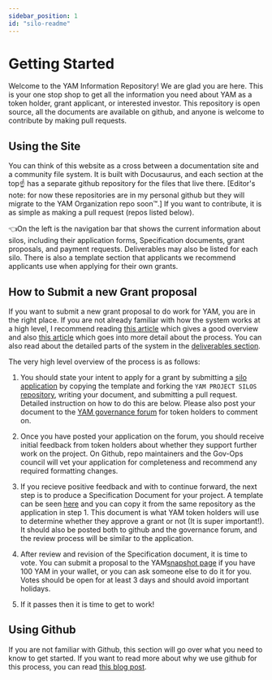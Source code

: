 ```yaml
---
sidebar_position: 1
id: "silo-readme"
---
```


# Getting Started

Welcome to the YAM Information Repository! We are glad you are here. This is your one stop shop to get all the information you need about YAM as a token holder, grant applicant, or interested investor. This repository is open source, all the documents are available on github, and anyone is welcome to contribute by making pull requests.

## Using the Site

You can think of this website as a cross between a documentation site and a community file system. It is built with Docusaurus, and each section at the top☝️ has a separate github repository for the files that live there. [Editor's note: for now these repositories are in my personal github but they will migrate to the YAM Organization repo soon:tm:.] If you want to contribute, it is as simple as making a pull request (repos listed below).

:point_left:On the left is the navigation bar that shows the current information about silos, including their application forms, Specification documents, grant proposals, and payment requests. Deliverables may also be listed for each silo. There is also a template section that applicants we recommend applicants use when applying for their own grants.

## How to Submit a new Grant proposal

If you want to submit a new grant proposal to do work for YAM, you are in the right place. If you are not already familiar with how the system works at a high level, I recommend reading [this article](https://yamdao.notion.site/4-The-New-Yam-DAO-Model-v-0-2-ef947f2ecf9e4b18ab8626801e4955fa) which gives a good overview and also [this article](https://yamdao.notion.site/5-Yam-Grants-An-Overview-v-0-1-c992d2644d214c8984979d94a567ab5b) which goes into more detail about the process. You can also read about the detailed parts of the system in the [deliverables section](/YAM%20Re-Org/Deliverables/YAM%20Replanted%20Docs/03-The%20New%20Yam%20DAO%20Model/An%20Overview.md).

The very high level overview of the process is as follows:

1. You should state your intent to apply for a grant by submitting a [silo application](/Template/silo-app-template.md) by copying the template and forking the `YAM PROJECT SILOS` [repository](https://github.com/rossgalloway/YAM-Project-Silos), writing your document, and submitting a pull request. Detailed instruction on how to do this are below. Please also post your document to the [YAM governance forum](https://forum.yam.finance/c/grant-silo-proposals/26) for token holders to comment on.

2. Once you have posted your application on the forum, you should receive initial feedback from token holders about whether they support further work on the project. On Github, repo maintainers and the Gov-Ops council will vet your application for completeness and recommend any required formatting changes. 

3. If you recieve positive feedback and with to continue forward, the next step is to produce a Specification Document for your project. A template can be seen [here](/Template/silo-specification-template.md) and you can copy it from the same repository as the application in step 1. This document is what YAM token holders will use to determine whether they approve a grant or not (It is super important!). It should also be posted both to github and the governance forum, and the review process will be similar to the application.

4. After review and revision of the Specification document, it is time to vote. You can submit a proposal to the YAM[snapshot page](https://snapshot.org/#/yam.eth) if you have 100 YAM in your wallet, or you can ask someone else to do it for you. Votes should be open for at least 3 days and should avoid important holidays.

5. If it passes then it is time to get to work!

## Using Github

If you are not familiar with Github, this section will go over what you need to know to get started. If you want to read more about why we use github for this process, you can read [this blog post](https://rossgalloway.github.io/docs-website/blog/Why).

